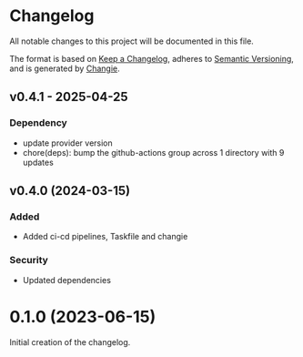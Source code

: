 # Changelog
All notable changes to this project will be documented in this file.

The format is based on [Keep a Changelog](https://keepachangelog.com/en/1.0.0/),
adheres to [Semantic Versioning](https://semver.org/spec/v2.0.0.html),
and is generated by [Changie](https://github.com/miniscruff/changie).


## v0.4.1 - 2025-04-25
### Dependency
* update provider version
* chore(deps): bump the github-actions group across 1 directory with 9 updates

## v0.4.0 (2024-03-15)
### Added
* Added ci-cd pipelines, Taskfile and changie
### Security
* Updated dependencies
# 0.1.0 (2023-06-15)
Initial creation of the changelog.
